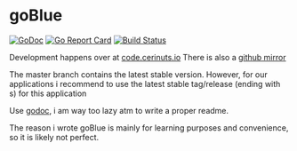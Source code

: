 # goBlue
[![GoDoc](https://godoc.org/code.cerinuts.io/libs/goBlue?status.svg)](https://godoc.org/code.cerinuts.io/libs/goBlue)
[![Go Report Card](https://goreportcard.com/badge/github.com/cerinuts/goBlue)](https://goreportcard.com/report/github.com/cerinuts/goBlue)
[![Build Status](https://travis-ci.com/cerinuts/goBlue.svg?branch=master)](https://travis-ci.com/cerinuts/goBlue)

Development happens over at [code.cerinuts.io](https://code.cerinuts.io)
There is also a [github mirror](https://github.com/cerinuts/goBlue)

The master branch contains the latest stable version. 
However, for our applications i recommend to use the latest stable tag/release (ending with s) for this application

Use [godoc](https://godoc.org/code.cerinuts.io/libs/goBlue), i am way too lazy atm to write a proper readme. 

The reason i wrote goBlue is mainly for learning purposes and convenience, so it is likely not perfect.
